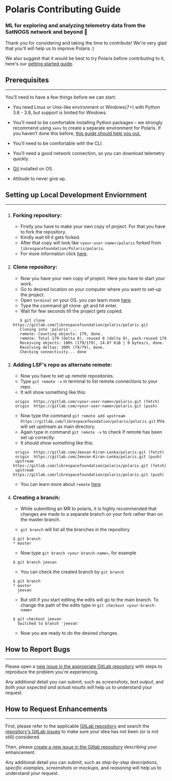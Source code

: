 # Polaris Contributing Guide

### ML for exploring and analyzing telemetry data from the SatNOGS network and beyond :rocket:

Thank you for considering and taking the time to contribute! We're very glad that you'll will help us to improve Polaris :)

We also suggest that it would be best to try Polaris before contributing to it, here's our [getting started guide](https://docs.polarisml.space/en/latest/using/getting_started_with_polaris.html).

## Prerequisites
---
You’ll need to have a few things before we can start:

- You need Linux or Unix-like environment or Windows(7+) with Python 3.6 - 3.8, but support is limited for Windows.
  
- You’ll need to be comfortable installing Python packages – we strongly recommend using `venv` to create a separate environment for Polaris. If you haven’t done this before, [this guide should help you out.](https://docs.python.org/3.8/library/venv.html)
- You’ll need to be comfortable with the CLI.
- You’ll need a good network connection, so you can download telemetry quickly.
- [Git](https://git-scm.com/) installed on OS.
- Attitude to never give up.

## Setting up Local Development Enviornment
---
1. ### **Forking repository**:
   - Firstly you have to make your own copy of project. For that you have to fork the repository.
   - Kindly wait till it gets forked.
   - After that copy will look like `<your-user-name>/polaris` forked from ` librespacefoundation/Polaris/polaris`.
   - For more information click [here](https://docs.gitlab.com/ee////user/project/working_with_projects.html).

2. ### **Clone repository**:
   - Now you have your own copy of project. Here you have to start your work.
   - Go to desired location on your computer where you want to set-up the project.
   - Open `terminal` on your OS. you can learn more [here](https://docs.gitlab.com/ee/gitlab-basics/start-using-git.html).
   - Type the command git clone <your-fork-url>.git and hit enter.
   - Wait for few seconds till the project gets copied.
   ```console
      $ git clone https://gitlab.com/librespacefoundation/polaris/polaris.git
      Cloning into 'polaris'...
      remote: Counting objects: 179, done.
      remote: Total 179 (delta 0), reused 0 (delta 0), pack-reused 179
      Receiving objects: 100% (179/179), 24.07 KiB | 0 bytes/s, done.
      Resolving deltas: 100% (79/79), done.
      Checking connectivity... done
   ```

3. ### **Adding LSF's repo as alternate remote**:
   - Now you have to set up remote repositories.
   - Type `git remote -v` in terminal to list remote connections to your repo.
   - It will show something like this:
   ```console
    origin  https://gitlab.com/<your-user-name>/polaris.git (fetch)
    origin  https://gitlab.com/<your-user-name>/polaris.git (push)
    ``` 

   - Now type the command `git remote add upstream https://gitlab.com/librespacefoundation/polaris/polaris.git` this will set upstream as main directory.
   - Again type in command `git remote -v` to check if remote has been set up correctly.
   - It should show something like this:

   ```console
    origin  https://gitlab.com/Jeevan-Kiran-Lenka/polaris.git (fetch)
    origin  https://gitlab.com/Jeevan-Kiran-Lenka/polaris.git (push)
    upstream        https://gitlab.com/librespacefoundation/polaris/polaris.git (fetch)
    upstream        https://gitlab.com/librespacefoundation/polaris/polaris.git (push)
    ```
    - You can learn more about `remote` [here](https://git-scm.com/book/en/v2/Git-Basics-Working-with-Remotes)

4. ### **Creating a branch**:

    - While submitting an MR to polaris, it is highly recommended that changes are made to a separate branch on your fork rather than on the master branch.

    - `git branch` will list all the branches in the repository
    ```console
    $ git branch
    * master
    ```

    - Now type `git branch <your-branch-name>`, for example
    ```console
    $ git branch jeevan
    ```
   
   - You can check the created branch by `git branch`
   ```console
   $ git branch
   * master
     jeevan
   ```

   - But still if you start editing the edits will go to the main branch. To change the path of the edits type in `git checkout <your-branch-name>`
   ```console
   $ git checkout jeevan
     Switched to branch 'jeevan'
   ```

   - Now you are ready to do the desired changes.
 
 ## How to Report Bugs
 ---

 Please open a [new issue in the appropriate GitLab repository](https://gitlab.com/librespacefoundation/polaris/polaris/-/issues) with steps to reproduce the problem you're experiencing. 

 Any additional detail you can submit, such as *screenshots*, *text output*, and *both your expected and actual results* will help us to understand your request.

 ## How to Request Enhancements
 ---

 First, please refer to the applicable [GitLab repository](https://gitlab.com/librespacefoundation/polaris/polaris) and search the [repository's GitLab issues](https://gitlab.com/librespacefoundation/polaris/polaris/-/issues) to make sure your idea has not been (or is not still) considered. 

 Then, please [create a new issue in the Gitlab repository](https://gitlab.com/librespacefoundation/polaris/polaris/-/issues/new?issue%5Bassignee_id%5D=&issue%5Bmilestone_id%5D=) describing your enhancement.

 Any additional detail you can submit, such as *step-by-step descriptions*, *specific examples*, *screenshots or mockups*, and *reasoning* will help us to understand your request.
